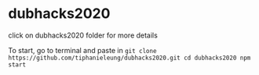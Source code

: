 # dubhacks2020

click on dubhacks2020 folder for more details

To start, go to terminal and paste in
`git clone https://github.com/tiphanieleung/dubhacks2020.git
 cd dubhacks2020
 npm start`
